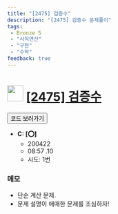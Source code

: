 ```yaml
---
title: "[2475] 검증수"
description: "[2475] 검증수 문제풀이"
tags: 
 - Bronze 5
 - "사칙연산"
 - "구현"
 - "수학"
feedback: true
---
```

<h1><img src="https://doky.space/assets/icpclev/b5.svg" height="37px"> <a href="http://icpc.me/2475" target="_blank">[2475] 검증수</a></h1>

<a href="https://github.com/DokySp/acmicpc-practice/tree/master/2475"><button class="btn btn-info">코드 보러가기</button></a>

- **C: [:o:]**
  - 200422
  - 08:57 .10 
  - 시도: 1번

### 메모
 - 단순 계산 문제.
 - 문제 설명이 애매한 문제를 조심하자!
